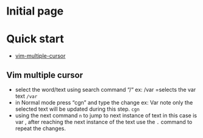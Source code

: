 # Initial page


Quick start
====

 * [vim-multiple-cursor](#vim-multiple-cursor)


## Vim multiple cursor 

- select the word/text using search command “/“ ex: /var =selects the var text
`/var`
- in Normal mode press “cgn” and type the change ex: Var note only the selected text will be updated during this step.
`cgn`
- using the next command `n` to jump to next instance of text in this case is var , after reaching the next instance of the text use the `.` command to repeat the changes.
